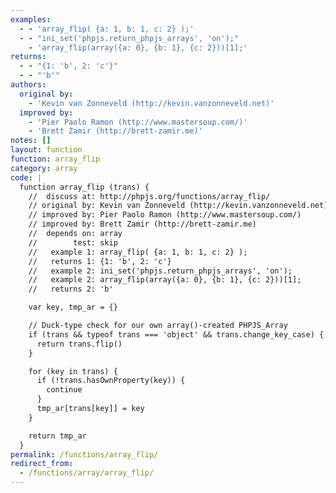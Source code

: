 ```yaml
---
examples:
  - - 'array_flip( {a: 1, b: 1, c: 2} );'
  - - "ini_set('phpjs.return_phpjs_arrays', 'on');"
    - 'array_flip(array({a: 0}, {b: 1}, {c: 2}))[1];'
returns:
  - - "{1: 'b', 2: 'c'}"
  - - "'b'"
authors:
  original by:
    - 'Kevin van Zonneveld (http://kevin.vanzonneveld.net)'
  improved by:
    - 'Pier Paolo Ramon (http://www.mastersoup.com/)'
    - 'Brett Zamir (http://brett-zamir.me)'
notes: []
layout: function
function: array_flip
category: array
code: |
  function array_flip (trans) {
    //  discuss at: http://phpjs.org/functions/array_flip/
    // original by: Kevin van Zonneveld (http://kevin.vanzonneveld.net)
    // improved by: Pier Paolo Ramon (http://www.mastersoup.com/)
    // improved by: Brett Zamir (http://brett-zamir.me)
    //  depends on: array
    //        test: skip
    //   example 1: array_flip( {a: 1, b: 1, c: 2} );
    //   returns 1: {1: 'b', 2: 'c'}
    //   example 2: ini_set('phpjs.return_phpjs_arrays', 'on');
    //   example 2: array_flip(array({a: 0}, {b: 1}, {c: 2}))[1];
    //   returns 2: 'b'

    var key, tmp_ar = {}

    // Duck-type check for our own array()-created PHPJS_Array
    if (trans && typeof trans === 'object' && trans.change_key_case) {
      return trans.flip()
    }

    for (key in trans) {
      if (!trans.hasOwnProperty(key)) {
        continue
      }
      tmp_ar[trans[key]] = key
    }

    return tmp_ar
  }
permalink: /functions/array_flip/
redirect_from:
  - /functions/array/array_flip/
---
```


<!-- WARNING! This file is auto generated by `npm run web:inject`, do not edit by hand -->
